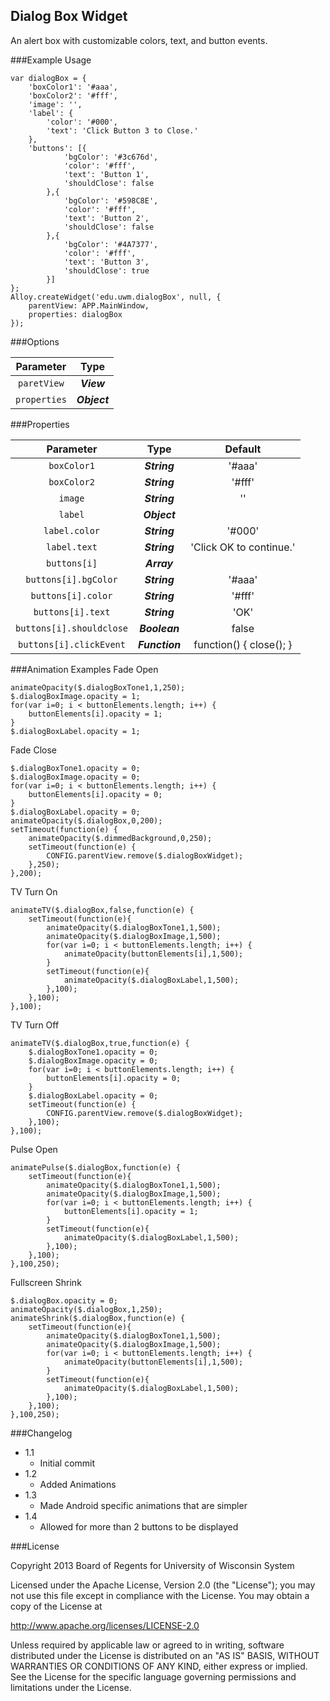 Dialog Box Widget
-------------------
An alert box with customizable colors, text, and button events.

###Example Usage

```
var dialogBox = {
	'boxColor1': '#aaa',
	'boxColor2': '#fff',
	'image': '',
	'label': {
		'color': '#000',
		'text': 'Click Button 3 to Close.'
	},
	'buttons': [{
			'bgColor': '#3c676d',
			'color': '#fff',
			'text': 'Button 1',
			'shouldClose': false
		},{
			'bgColor': '#598C8E',
			'color': '#fff',
			'text': 'Button 2',
			'shouldClose': false
		},{
			'bgColor': '#4A7377',
			'color': '#fff',
			'text': 'Button 3',
			'shouldClose': true
		}]
};
Alloy.createWidget('edu.uwm.dialogBox', null, {
	parentView: APP.MainWindow,
	properties: dialogBox
});
```

###Options

Parameter    | Type         |
:-----------:|:------------:|
`paretView`  | ***View***   |
`properties` | ***Object*** |

###Properties

Parameter                | Type           | Default                 |
:-----------------------:|:--------------:|:-----------------------:|
`boxColor1`              | ***String***   | '#aaa'                  |
`boxColor2`              | ***String***   | '#fff'                  |
`image`                  | ***String***   | ''                      |
`label`                  | ***Object***   |                         |
`label.color`            | ***String***   | '#000'                  |
`label.text`             | ***String***   | 'Click OK to continue.' |
`buttons[i]`             | ***Array***    |                         |
`buttons[i].bgColor`     | ***String***   | '#aaa'                  |
`buttons[i].color`       | ***String***   | '#fff'                  |
`buttons[i].text`        | ***String***   | 'OK'                    |
`buttons[i].shouldclose` | ***Boolean***  | false                   |
`buttons[i].clickEvent`  | ***Function*** | function() { close(); } |

###Animation Examples
Fade Open
```
animateOpacity($.dialogBoxTone1,1,250);
$.dialogBoxImage.opacity = 1;
for(var i=0; i < buttonElements.length; i++) {
	buttonElements[i].opacity = 1;
}
$.dialogBoxLabel.opacity = 1;
```
Fade Close
```
$.dialogBoxTone1.opacity = 0;
$.dialogBoxImage.opacity = 0;
for(var i=0; i < buttonElements.length; i++) {
	buttonElements[i].opacity = 0;
}
$.dialogBoxLabel.opacity = 0;
animateOpacity($.dialogBox,0,200);
setTimeout(function(e) {
	animateOpacity($.dimmedBackground,0,250);
	setTimeout(function(e) {
		CONFIG.parentView.remove($.dialogBoxWidget);
	},250);
},200);
```
TV Turn On
```
animateTV($.dialogBox,false,function(e) {
	setTimeout(function(e){
		animateOpacity($.dialogBoxTone1,1,500);
		animateOpacity($.dialogBoxImage,1,500);
		for(var i=0; i < buttonElements.length; i++) {
			animateOpacity(buttonElements[i],1,500);
		}
		setTimeout(function(e){
			animateOpacity($.dialogBoxLabel,1,500);
		},100);
	},100);
},100);
```
TV Turn Off
```
animateTV($.dialogBox,true,function(e) {
	$.dialogBoxTone1.opacity = 0;
	$.dialogBoxImage.opacity = 0;
	for(var i=0; i < buttonElements.length; i++) {
		buttonElements[i].opacity = 0;
	}
	$.dialogBoxLabel.opacity = 0;
	setTimeout(function(e) {
		CONFIG.parentView.remove($.dialogBoxWidget);
	},100);
},100);
```
Pulse Open
```
animatePulse($.dialogBox,function(e) {
	setTimeout(function(e){
		animateOpacity($.dialogBoxTone1,1,500);
		animateOpacity($.dialogBoxImage,1,500);
		for(var i=0; i < buttonElements.length; i++) {
			buttonElements[i].opacity = 1;
		}
		setTimeout(function(e){
			animateOpacity($.dialogBoxLabel,1,500);
		},100);
	},100);
},100,250);
```
Fullscreen Shrink
```
$.dialogBox.opacity = 0;
animateOpacity($.dialogBox,1,250);
animateShrink($.dialogBox,function(e) {
	setTimeout(function(e){
		animateOpacity($.dialogBoxTone1,1,500);
		animateOpacity($.dialogBoxImage,1,500);
		for(var i=0; i < buttonElements.length; i++) {
			animateOpacity(buttonElements[i],1,500);
		}
		setTimeout(function(e){
			animateOpacity($.dialogBoxLabel,1,500);
		},100);
	},100);
},100,250);
```

###Changelog

* 1.1
	* Initial commit
* 1.2
	* Added Animations
* 1.3
	* Made Android specific animations that are simpler
* 1.4
	* Allowed for more than 2 buttons to be displayed

###License

Copyright 2013 Board of Regents for University of Wisconsin System

Licensed under the Apache License, Version 2.0 (the "License");
you may not use this file except in compliance with the License.
You may obtain a copy of the License at

   http://www.apache.org/licenses/LICENSE-2.0

Unless required by applicable law or agreed to in writing, software
distributed under the License is distributed on an "AS IS" BASIS,
WITHOUT WARRANTIES OR CONDITIONS OF ANY KIND, either express or implied.
See the License for the specific language governing permissions and
limitations under the License.